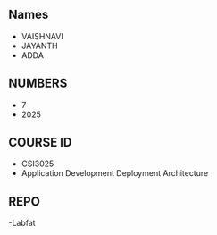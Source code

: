 ## Names
 - VAISHNAVI
 - JAYANTH
 - ADDA

## NUMBERS
- 7
- 2025

## COURSE ID
  - CSI3025
  - Application Development Deployment Architecture

## REPO
  -Labfat
